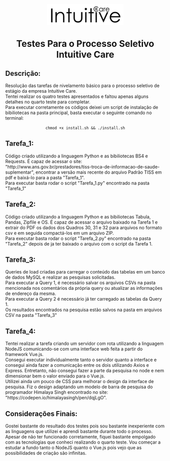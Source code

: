 <div align="center">
  <img src="Intuitive_Care.png" alt="Intuitive_Care_Logo"/>
  <h1> Testes Para o Processo Seletivo Intuitive Care</h1>
</div>

<h2>Descrição:</h2>
<p>
  Resolução das tarefas de nivelamento básico para o processo seletivo de estágio da empresa Intuitive Care. <br>
  Tentei realizar os quatro testes apresentados e faltou apenas alguns detalhes no quarto teste para completar. <br>
  Para executar corretamente os códigos deixei um script de instalação de bibiliotecas na pasta principal, basta executar o seguinte comando no terminal: <br>
</p>

<div align="center">
  
    chmod +x install.sh && ./install.sh

</div>

<h2>Tarefa_1:</h2>
<p>
  Código criado utilizando a linguagem Python e as bibiliotecas BS4 e Requests. É capaz de acessar o site: 
  "http://www.ans.gov.br/prestadores/tiss-troca-de-informacao-de-saude-suplementar", encontrar a versão mais recente do arquivo Padrão TISS em pdf e baixá-lo para a pasta           "Tarefa_1". <br>
  Para executar basta rodar o script "Tarefa_1.py" encontrado na pasta "Tarefa_1"
</p>

<h2>Tarefa_2:</h2>
<p>
  Código criado utilizando a linguagem Python e as bibiliotecas Tabula, Pandas, Zipfile e OS. É capaz de acessar o arquivo baixado na Tarefa 1 e extrair do PDF os dados dos         Quadros 30, 31 e 32 para arquivos no formato csv e em seguida compactá-los em um arquivo ZIP. <br>
  Para executar basta rodar o script "Tarefa_2.py" encontrado na pasta "Tarefa_2" depois de ja ter baixado o arquivo com o script da Tarefa 1.
</p>

<h2>Tarefa_3:</h2>
<p>
  Queries de load criadas para carregar o conteúdo das tabelas em um banco de dados MySQL e realizar as pesquisas solicitadas. <br>
  Para executar a Query 1, é necessário salvar os arquivos CSVs na pasta mencionada nos comentários da própria query ou atualizar as informações de endereço da mesma. <br>
  Para executar a Query 2 é necessário já ter carregado as tabelas da Query 1. <br>
  Os resultados encontrados na pesquisa estão salvos na pasta em arquivos CSV na pasta "Tarefa_3"
</p>

<h2>Tarefa_4:</h2>
<p>
  Tentei realizar a tarefa criando um servidor com rota utilizando a linguagem NodeJS comunicando-se com uma interface web feita a partir do framework Vue.js. <br>
  Consegui executar individualmente tanto o servidor quanto a interface e consegui ainda fazer a comunicação entre os dois utilizando Axios e Express. Entretanto, não consegui   fazer a parte da pesquisa no node e nem dimensionar bem o valor enviado para o Vue.js. <br>
  Utilizei ainda um pouco de CSS para melhorar o design da interface de pesquisa. Fiz o design adaptando um modelo de barra de pesquisa do programador Himalaya Singh encontrado   no site: "https://codepen.io/himalayasingh/pen/dqjLgO".
</p>

<h2>Considerações Finais:</h2>
<p>
  Gostei bastante do resultado dos testes pois sou bastante inexperiente com as linguagens que utilizei e aprendi bastante durante todo o processo.<br>
  Apesar de não ter funcionado corretamente, fiquei bastante empolgado com as tecnologias que conheci realizando o quarto teste. Vou começar a estudar a fundo tanto o NodeJS     quanto o Vue.js pois vejo que as possibilidades de criação são infinitas.
</p>
